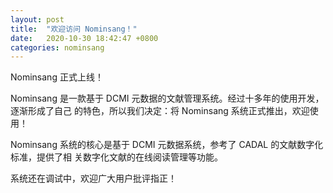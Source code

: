 ```yaml
---
layout: post
title:  "欢迎访问 Nominsang！"
date:   2020-10-30 18:42:47 +0800
categories: nominsang
---
```

Nominsang 正式上线！

Nominsang 是一款基于 DCMI 元数据的文献管理系统。经过十多年的使用开发，逐渐形成了自己
的特色，所以我们决定：将 Nominsang 系统正式推出，欢迎使用！

Nominsang 系统的核心是基于 DCMI 元数据系统，参考了 CADAL 的文献数字化标准，提供了相
关数字化文献的在线阅读管理等功能。

系统还在调试中，欢迎广大用户批评指正！
